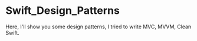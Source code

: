 # Swift_Design_Patterns
Here, I'll show you some design patterns, I tried to write MVC, MVVM, Clean Swift.
